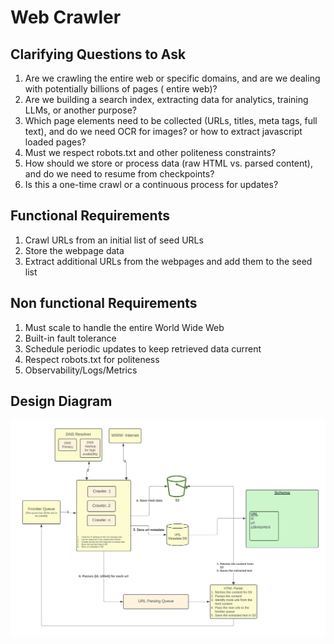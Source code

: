 # Web Crawler

## Clarifying Questions to Ask

1. Are we crawling the entire web or specific domains, and are we dealing with potentially billions of pages ( entire web)?  
2. Are we building a search index, extracting data for analytics, training LLMs, or another purpose?  
3. Which page elements need to be collected (URLs, titles, meta tags, full text), and do we need OCR for images? or how to extract javascript loaded pages?
4. Must we respect robots.txt and other politeness constraints?  
5. How should we store or process data (raw HTML vs. parsed content), and do we need to resume from checkpoints?  
6. Is this a one-time crawl or a continuous process for updates?  

## Functional Requirements

1. Crawl URLs from an initial list of seed URLs
2. Store the webpage data
3. Extract additional URLs from the webpages and add them to the seed list

## Non functional Requirements

1. Must scale to handle the entire World Wide Web
2. Built-in fault tolerance
3. Schedule periodic updates to keep retrieved data current
4. Respect robots.txt for politeness
5. Observability/Logs/Metrics

## Design Diagram

[![Web Crawler Diagram](./wc.jpg)](https://lucid.app/documents/embedded/bf389c44-10bc-45b4-a083-8c131a29b1d4)
